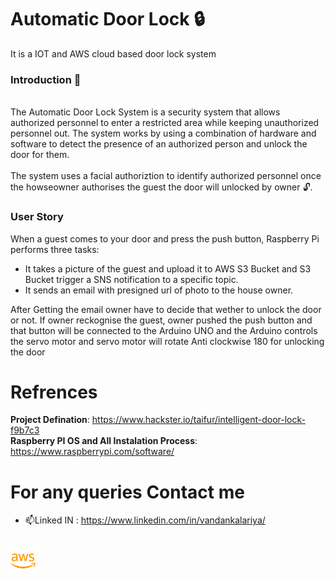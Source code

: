# Automatic Door Lock 🔒
It is a IOT and AWS cloud based door lock system

<h3>Introduction 🚪</h3><br>
The Automatic Door Lock System is a security system that allows authorized personnel to enter a restricted area while keeping unauthorized personnel out. The system works by using a combination of hardware and software to detect the presence of an authorized person and unlock the door for them.<br><br>
The system uses a facial authoriztion to identify authorized personnel once the howseowner authorises the guest the door will unlocked by owner 🔓.

<h3>User Story</h3>
When a guest comes to your door and press the push button, Raspberry Pi performs three tasks:

- It takes a picture of the guest and upload it to AWS S3 Bucket and S3 Bucket trigger a SNS notification to a specific topic.
- It sends an email with presigned url of photo to the house owner.

After Getting the email owner have to decide that wether to unlock the door or not. If owner reckognise the guest, owner pushed the push button and that button will be connected to the Arduino UNO and the Arduino controls the servo motor and servo motor will rotate Anti clockwise 180 for unlocking the door

# Refrences 
<b>Project Defination</b>: https://www.hackster.io/taifur/intelligent-door-lock-f9b7c3<br>
<b>Raspberry PI OS and All Instalation Process</b>: https://www.raspberrypi.com/software/

# For any queries Contact me
- 📫Linked IN : https://www.linkedin.com/in/vandankalariya/<br>
<br>
<img src="https://github.com/devicons/devicon/blob/master/icons/amazonwebservices/amazonwebservices-plain-wordmark.svg" title="AWS" alt="AWS" width="40"        height="40"/>&nbsp;
